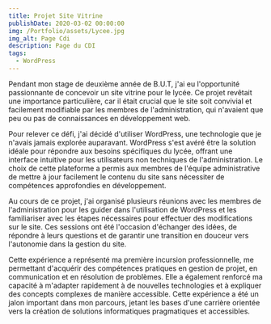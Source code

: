 ```yaml
---
title: Projet Site Vitrine
publishDate: 2020-03-02 00:00:00
img: /Portfolio/assets/Lycee.jpg
img_alt: Page Cdi
description: Page du CDI
tags:
  - WordPress
---
```



Pendant mon stage de deuxième année de B.U.T, j'ai eu l'opportunité passionnante de concevoir un site vitrine pour le lycée. Ce projet revêtait une importance particulière, car il était crucial que le site soit convivial et facilement modifiable par les membres de l'administration, qui n'avaient que peu ou pas de connaissances en développement web.

Pour relever ce défi, j'ai décidé d'utiliser WordPress, une technologie que je n'avais jamais explorée auparavant. WordPress s'est avéré être la solution idéale pour répondre aux besoins spécifiques du lycée, offrant une interface intuitive pour les utilisateurs non techniques de l'administration. Le choix de cette plateforme a permis aux membres de l'équipe administrative de mettre à jour facilement le contenu du site sans nécessiter de compétences approfondies en développement.

Au cours de ce projet, j'ai organisé plusieurs réunions avec les membres de l'administration pour les guider dans l'utilisation de WordPress et les familiariser avec les étapes nécessaires pour effectuer des modifications sur le site. Ces sessions ont été l'occasion d'échanger des idées, de répondre à leurs questions et de garantir une transition en douceur vers l'autonomie dans la gestion du site.

Cette expérience a représenté ma première incursion professionnelle, me permettant d'acquérir des compétences pratiques en gestion de projet, en communication et en résolution de problèmes. Elle a également renforcé ma capacité à m'adapter rapidement à de nouvelles technologies et à expliquer des concepts complexes de manière accessible. Cette expérience a été un jalon important dans mon parcours, jetant les bases d'une carrière orientée vers la création de solutions informatiques pragmatiques et accessibles.